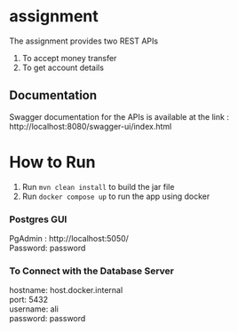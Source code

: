 # assignment

The assignment provides two REST APIs
  1) To accept money transfer
  2) To get account details

<h2>Documentation</h2>

Swagger documentation for the APIs is available at the link : http://localhost:8080/swagger-ui/index.html

<h1>How to Run</h1>

1) Run `mvn clean install` to build the jar file
2) Run `docker compose up` to run the app using docker

<h3>Postgres GUI</h3>

PgAdmin : http://localhost:5050/ <br/>
Password: password

<h3>To Connect with the Database Server</h3>

hostname: host.docker.internal <br/>
port: 5432 <br/>
username: ali <br/>
password: password 
